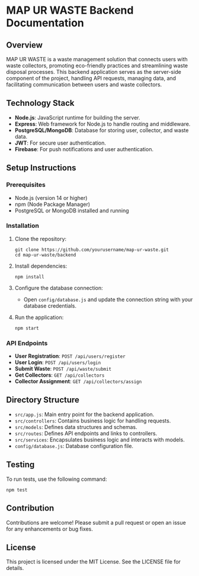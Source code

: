 # MAP UR WASTE Backend Documentation

## Overview
MAP UR WASTE is a waste management solution that connects users with waste collectors, promoting eco-friendly practices and streamlining waste disposal processes. This backend application serves as the server-side component of the project, handling API requests, managing data, and facilitating communication between users and waste collectors.

## Technology Stack
- **Node.js**: JavaScript runtime for building the server.
- **Express**: Web framework for Node.js to handle routing and middleware.
- **PostgreSQL/MongoDB**: Database for storing user, collector, and waste data.
- **JWT**: For secure user authentication.
- **Firebase**: For push notifications and user authentication.

## Setup Instructions

### Prerequisites
- Node.js (version 14 or higher)
- npm (Node Package Manager)
- PostgreSQL or MongoDB installed and running

### Installation
1. Clone the repository:
   ```
   git clone https://github.com/yourusername/map-ur-waste.git
   cd map-ur-waste/backend
   ```

2. Install dependencies:
   ```
   npm install
   ```

3. Configure the database connection:
   - Open `config/database.js` and update the connection string with your database credentials.

4. Run the application:
   ```
   npm start
   ```

### API Endpoints
- **User Registration**: `POST /api/users/register`
- **User Login**: `POST /api/users/login`
- **Submit Waste**: `POST /api/waste/submit`
- **Get Collectors**: `GET /api/collectors`
- **Collector Assignment**: `GET /api/collectors/assign`

## Directory Structure
- `src/app.js`: Main entry point for the backend application.
- `src/controllers`: Contains business logic for handling requests.
- `src/models`: Defines data structures and schemas.
- `src/routes`: Defines API endpoints and links to controllers.
- `src/services`: Encapsulates business logic and interacts with models.
- `config/database.js`: Database configuration file.

## Testing
To run tests, use the following command:
```
npm test
```

## Contribution
Contributions are welcome! Please submit a pull request or open an issue for any enhancements or bug fixes.

## License
This project is licensed under the MIT License. See the LICENSE file for details.